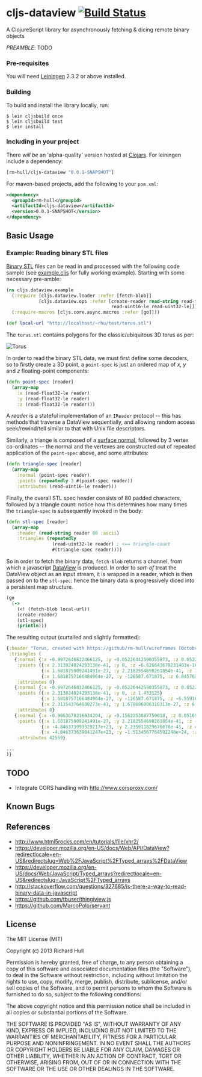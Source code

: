 # cljs-dataview  [![Build Status](https://secure.travis-ci.org/rm-hull/cljs-dataview.png)](http://travis-ci.org/rm-hull/cljs-dataview)

A ClojureScript library for asynchronously fetching &amp; dicing remote binary objects

_PREAMBLE_: TODO

### Pre-requisites

You will need [Leiningen](https://github.com/technomancy/leiningen) 2.3.2 or above installed.

### Building

To build and install the library locally, run:

    $ lein cljsbuild once
    $ lein cljsbuild test
    $ lein install

### Including in your project

There _will be_ an 'alpha-quality' version hosted at [Clojars](https://clojars.org/rm-hull/cljs-dataview).
For leiningen include a dependency:

```clojure
[rm-hull/cljs-dataview "0.0.1-SNAPSHOT"]
```

For maven-based projects, add the following to your `pom.xml`:

```xml
<dependency>
  <groupId>rm-hull</groupId>
  <artifactId>cljs-dataview</artifactId>
  <version>0.0.1-SNAPSHOT</version>
</dependency>
```

## Basic Usage

### Example: Reading binary STL files

[Binary STL](https://en.wikipedia.org/wiki/STL_\(file_format\)#Binary_STL) files
can be read in and processed with the following code sample (see [example.cljs](https://github.com/rm-hull/cljs-dataview/blob/master/src/cljs/dataview/example.cljs) 
for fully working example). Starting with some necessary pre-amble:

```clojure
(ns cljs.dataview.example
  (:require [cljs.dataview.loader :refer [fetch-blob]]
            [cljs.dataview.ops :refer [create-reader read-string read-float32-le
                                       read-uint16-le read-uint32-le]])
  (:require-macros [cljs.core.async.macros :refer [go]]))

(def local-url "http://localhost/~rhu/test/torus.stl")
```

The ```torus.stl``` contains polygons for the classic/ubiquitous 3D torus as per:

![Torus](https://raw.github.com/rm-hull/wireframes/master/doc/gallery/shaded/torus.png)

In order to read the binary STL data, we must first define some decoders, so to 
firstly create a 3D point, a ```point-spec``` is just an ordered map of _x_, _y_ 
and _z_ floating-point components:

```clojure
(defn point-spec [reader]
  (array-map
    :x (read-float32-le reader)
    :y (read-float32-le reader)
    :z (read-float32-le reader)))
```
A _reader_ is a stateful implementation of an ```IReader``` protocol -- this 
has methods that traverse a DataView sequentially, and allowing random access
seek/rewind/tell similar to that with Unix file descriptors.

Similarly, a triange is composed of a [surface normal](https://en.wikipedia.org/wiki/Surface_normal),
followed by 3 vertex co-ordinates -- the normal and the vertexes are constructed
out of repeated application of the ```point-spec``` above, and some attributes:

```clojure
(defn triangle-spec [reader]
  (array-map
    :normal (point-spec reader)
    :points (repeatedly 3 #(point-spec reader))
    :attributes (read-uint16-le reader)))
```
Finally, the overall STL spec header consists of 80 padded characters, 
followed by a triangle count: notice how this determines how many times the
```triangle-spec``` is subsequently invoked in the body:

```clojure
(defn stl-spec [reader]
  (array-map
    :header (read-string reader 80 :ascii)
    :triangles (repeatedly
                 (read-uint32-le reader) ; <== triangle-count
                 #(triangle-spec reader))))
```
So in order to fetch the binary data, ```fetch-blob``` returns a channel, from which
a javascript [DataView](https://developer.mozilla.org/en-US/docs/Web/API/DataView?redirectlocale=en-US&redirectslug=Web%2FJavaScript%2FTyped_arrays%2FDataView)
is produced. In order to _sort-of_ treat the DataView object as an input stream, 
it is wrapped in a reader, which is then passed on to the ```stl-spec```: hence 
the binary data is progressively diced into a persistent map structure.

```clojure
(go
  (->
    (<! (fetch-blob local-url))
    (create-reader)
    (stl-spec)
    (println)))
```
The resulting output (curtailed and slightly formatted):

```clojure
{:header "Torus, created with https://github/rm-hull/wireframes [October 16 2013]         ", 
 :triangles (
   {:normal {:x -0.9972646832466125, :y -0.05226442590355873, :z 0.05226442590355873}, 
    :points ({:x 2.313824024293138e-41, :y 0, :z -6.626643678231403e-16} 
             {:x 1.681875909241491e-27, :y 2.2182554690261854e-41, :z 1.453125} 
             {:x 1.6818757166484964e-27, :y -126587.671875, :z 6.845763387766029e-41}), 
    :attributes 0} 
   {:normal {:x -0.9972646832466125, :y -0.05226442590355873, :z 0.05226442590355873}, 
    :points ({:x 2.313824024293138e-41, :y 0, :z 1.453125} 
             {:x 1.6818757166484964e-27, :y -126587.671875, :z -6.559165828898756e-24} 
             {:x 2.313543764600273e-41, :y 1.678696006310313e-27, :z 6.845903517612461e-41}), 
    :attributes 0} 
   {:normal {:x -0.9863678216934204, :y -0.1562253087759018, :z 0.05169334635138512}, 
    :points ({:x 1.681875909241491e-27, :y 2.2182554690261854e-41, :z -2.5642598989143858e-23} 
             {:x -4.846373999329217e+23, :y 2.235911829676678e-41, :z 4.377216100692749e-7} 
             {:x -4.846373639041247e+23, :y -1.5134567764592248e+24, :z 6.845623257919596e-41}),
    :attributes 42559} 

...
)}
```

## TODO

* Integrate CORS handling with http://www.corsproxy.com/

## Known Bugs


## References

* http://www.html5rocks.com/en/tutorials/file/xhr2/
* https://developer.mozilla.org/en-US/docs/Web/API/DataView?redirectlocale=en-US&redirectslug=Web%2FJavaScript%2FTyped_arrays%2FDataView
* https://developer.mozilla.org/en-US/docs/Web/JavaScript/Typed_arrays?redirectlocale=en-US&redirectslug=JavaScript%2FTyped_arrays
* http://stackoverflow.com/questions/327685/is-there-a-way-to-read-binary-data-in-javascript
* https://github.com/tbuser/thingiview.js
* https://github.com/MarcoPolo/servant

## License

The MIT License (MIT)

Copyright (c) 2013 Richard Hull

Permission is hereby granted, free of charge, to any person obtaining a copy of
this software and associated documentation files (the "Software"), to deal in
the Software without restriction, including without limitation the rights to
use, copy, modify, merge, publish, distribute, sublicense, and/or sell copies of
the Software, and to permit persons to whom the Software is furnished to do so,
subject to the following conditions:

The above copyright notice and this permission notice shall be included in all
copies or substantial portions of the Software.

THE SOFTWARE IS PROVIDED "AS IS", WITHOUT WARRANTY OF ANY KIND, EXPRESS OR
IMPLIED, INCLUDING BUT NOT LIMITED TO THE WARRANTIES OF MERCHANTABILITY, FITNESS
FOR A PARTICULAR PURPOSE AND NONINFRINGEMENT. IN NO EVENT SHALL THE AUTHORS OR
COPYRIGHT HOLDERS BE LIABLE FOR ANY CLAIM, DAMAGES OR OTHER LIABILITY, WHETHER
IN AN ACTION OF CONTRACT, TORT OR OTHERWISE, ARISING FROM, OUT OF OR IN
CONNECTION WITH THE SOFTWARE OR THE USE OR OTHER DEALINGS IN THE SOFTWARE.
